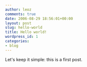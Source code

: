 ```yaml
---
author: leoz
comments: true
date: 2006-08-29 18:56:01+00:00
layout: post
slug: hello-world
title: Hello world!
wordpress_id: 1
categories:
- blog
---
```


Let's keep it simple: this is a first post.

